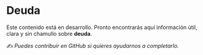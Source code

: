 # Deuda

Este contenido está en desarrollo. Pronto encontrarás aquí información útil, clara y sin chamullo sobre **deuda**.

✍️ *Puedes contribuir en GitHub si quieres ayudarnos a completarlo.*
